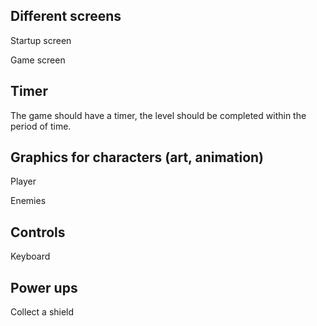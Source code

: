 ## Different screens

Startup screen

Game screen

## Timer

The game should have a timer, the level should be completed within the period of time.

## Graphics for characters (art, animation)

Player

Enemies

## Controls

Keyboard

## Power ups

Collect a shield
